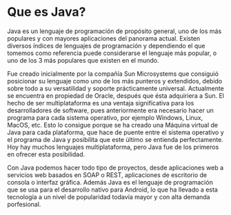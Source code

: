 # Que es Java?

Java es un lenguaje de programación de propósito general, uno de los más populares y con mayores aplicaciones del panorama actual. Existen diversos índices de lenguajes de programación y dependiendo el que tomemos como referencia puede considerarse el lenguaje más popular, o uno de los 3 más populares que existen en el mundo.

Fue creado inicialmente por la compañía Sun Microsystems que consiguió posicionar su lenguaje como uno de los más punteros y extendidos, debido sobre todo a su versatilidad y soporte prácticamente universal. Actualmente se encuentra en propiedad de Oracle, después que ésta adquiriera a Sun.
El hecho de ser multiplataforma es una ventaja significativa para los desarrolladores de software, pues anteriormente era necesario hacer un programa para cada sistema operativo, por ejemplo Windows, Linux, MacOS, etc. Esto lo consigue porque se ha creado una Máquina virtual de Java para cada plataforma, que hace de puente entre el sistema operativo y el programa de Java y posibilita que este último se entienda perfectamente. Hoy hay muchos lenguajes multiplataforma, pero Java fue de los primeros en ofrecer esta posibilidad.

Con Java podemos hacer todo tipo de proyectos, desde aplicaciones web a servicios web basados en SOAP o REST, aplicaciones de escritorio de consola o interfaz gráfica. Además Java es el lenguaje de programación que se usa para el desarrollo nativo para Android, lo que ha llevado a esta tecnología a un nivel de popularidad todavía mayor y con alta demanda porfesional.